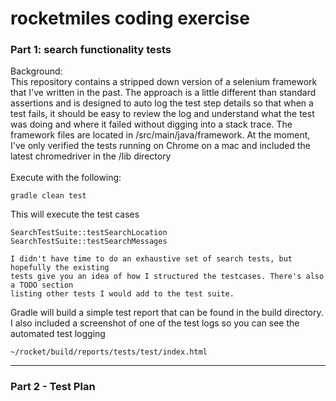 # rocketmiles coding exercise


### Part 1: search functionality tests
Background:<br>
This repository contains a stripped down version of a selenium framework that
I've written in the past. The approach is a little different than standard assertions
and is designed to auto log the test step details so that when a test fails, it should
be easy to review the log and understand what the test was doing and where it failed without digging into
a stack trace. The framework files are located in /src/main/java/framework. At the moment, I've only verified
the tests running on Chrome on a mac and included the latest chromedriver in the /lib directory 
<br><br>
Execute with the following:
```
gradle clean test
```

This will execute the test cases
```
SearchTestSuite::testSearchLocation
SearchTestSuite::testSearchMessages

I didn't have time to do an exhaustive set of search tests, but hopefully the existing
tests give you an idea of how I structured the testcases. There's also a TODO section
listing other tests I would add to the test suite.
```

Gradle will build a simple test report that can be found in the build directory. I also
included a screenshot of one of the test logs so you can see the automated test logging 
```
‎~/rocket/build/reports/tests/test/index.html
```
---
### Part 2 - Test Plan
